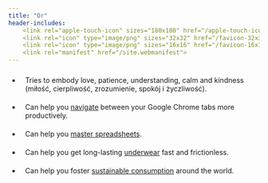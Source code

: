 ```yaml
---
title: "Or"
header-includes:
    <link rel="apple-touch-icon" sizes="180x180" href="/apple-touch-icon.png">
    <link rel="icon" type="image/png" sizes="32x32" href="/favicon-32x32.png">
    <link rel="icon" type="image/png" sizes="16x16" href="/favicon-16x16.png">
    <link rel="manifest" href="/site.webmanifest">
---
```


<style>
    li {
    padding: 10px;
    }
</style>

- Tries to embody love, patience, understanding, calm and kindness (miłość, cierpliwość, zrozumienie, spokój i życzliwość).
- Can help you [navigate](https://chrome.google.com/webstore/detail/switch-between-your-two-m/odhjcgnlbagjllfbilicalpigimhdcll) between your Google Chrome tabs more productively.
- Can help you [master spreadsheets](https://community.sheetgo.com).
- Can help you get long-lasting [underwear](https://justunderwear.de) fast and frictionless.
- Can help you foster [sustainable consumption](https://scorai.net) around the world.
